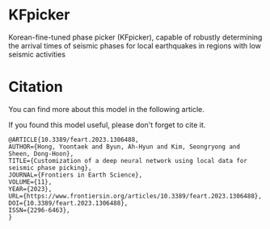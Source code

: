 # KFpicker
Korean-fine-tuned phase picker (KFpicker), capable of robustly determining the arrival times of seismic phases for local earthquakes in regions with low seismic activities

# Citation
You can find more about this model in the following article.

If you found this model useful, please don't forget to cite it.

	@ARTICLE{10.3389/feart.2023.1306488,
	AUTHOR={Hong, Yoontaek and Byun, Ah-Hyun and Kim, Seongryong and Sheen, Dong-Hoon},
	TITLE={Customization of a deep neural network using local data for seismic phase picking},
	JOURNAL={Frontiers in Earth Science},
	VOLUME={11},
	YEAR={2023},
	URL={https://www.frontiersin.org/articles/10.3389/feart.2023.1306488},
	DOI={10.3389/feart.2023.1306488},
 	ISSN={2296-6463},
	}

 
